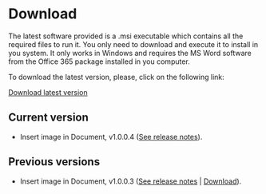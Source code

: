 # Download

The latest software provided is a .msi executable which contains all the required files to run it.
You only need to download and execute it to install in you system. It only works in Windows and requires
the MS Word software from the Office 365 package installed in you computer. 

To download the latest version, please, click on the following link:

<a href="https://github.com/LuighiV/automateword/releases/download/v1.0.0.4/IIDInstaller-1.0.0.4-Release-x64.msi" 
   class="downloadButton"> <i class="fa fa-download"></i> Download latest version </a> 


## Current version

- Insert image in Document,  v1.0.0.4 ([See release notes](~/userdocs/en/releases/v1_0_0_4.md)).

## Previous versions

- Insert image in Document,  v1.0.0.3 ([See release notes](~/userdocs/en/releases/v1_0_0_3.md) | [Download](https://github.com/LuighiV/automateword/releases/download/v1.0.0.3/IIDInstaller-1.0.0.3-Release-x64.msi)).